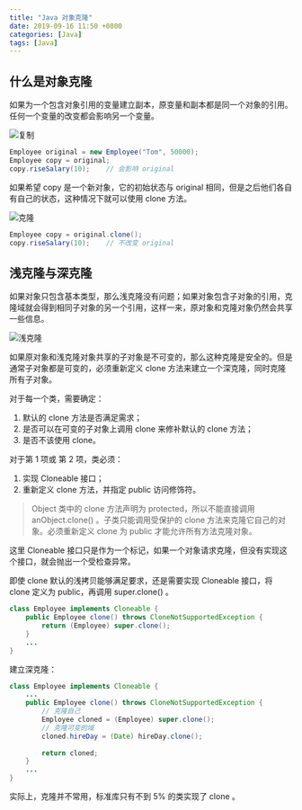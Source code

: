 ```yaml
---
title: "Java 对象克隆"
date: 2019-09-16 11:50 +0800
categories: [Java]
tags: [Java]
---
```


## 什么是对象克隆

如果为一个包含对象引用的变量建立副本，原变量和副本都是同一个对象的引用。任何一个变量的改变都会影响另一个变量。

![复制](https://cloudli.top/assets/img/posts/java_copy.png)

```java
Employee original = new Employee("Tom", 50000);
Employee copy = original;
copy.riseSalary(10);	// 会影响 original
```

如果希望 copy 是一个新对象，它的初始状态与 original 相同，但是之后他们各自有自己的状态，这种情况下就可以使用 clone 方法。

![克隆](https://cloudli.top/assets/img/posts/java_clone.png)

```java
Employee copy = original.clone();
copy.riseSalary(10);	// 不改变 original
```

## 浅克隆与深克隆

如果对象只包含基本类型，那么浅克隆没有问题；如果对象包含子对象的引用，克隆域就会得到相同子对象的另一个引用，这样一来，原对象和克隆对象仍然会共享一些信息。

![浅克隆](https://cloudli.top/assets/img/posts/java_shallow_clone.png)

如果原对象和浅克隆对象共享的子对象是不可变的，那么这种克隆是安全的。但是通常子对象都是可变的，必须重新定义 clone 方法来建立一个深克隆，同时克隆所有子对象。

对于每一个类，需要确定：

1. 默认的 clone 方法是否满足需求；
2. 是否可以在可变的子对象上调用 clone 来修补默认的 clone 方法；
3. 是否不该使用 clone。

对于第 1 项或 第 2 项，类必须：

1. 实现 Cloneable 接口；
2. 重新定义 clone 方法，并指定 public 访问修饰符。

> Object 类中的 clone 方法声明为 protected，所以不能直接调用 anObject.clone() 。子类只能调用受保护的 clone 方法来克隆它自己的对象。必须重新定义 clone 为 public 才能允许所有方法克隆对象。

 这里 Cloneable 接口只是作为一个标记，如果一个对象请求克隆，但没有实现这个接口，就会抛出一个受检查异常。

即使 clone 默认的浅拷贝能够满足要求，还是需要实现 Cloneable 接口，将 clone 定义为 public，再调用 super.clone() 。

```java
class Employee implements Cloneable {
    public Employee clone() throws CloneNotSupportedException {
        return (Employee) super.clone();
    }
    ...
}
```

建立深克隆：

```java
class Employee implements Cloneable {
    ...
    public Employee clone() throws CloneNotSupportedException {
        // 克隆自己
        Employee cloned = (Employee) super.clone();
        // 克隆可变的域
        cloned.hireDay = (Date) hireDay.clone();
        
        return cloned;
    }
    ...
}
```

实际上，克隆并不常用，标准库只有不到 5% 的类实现了 clone 。


